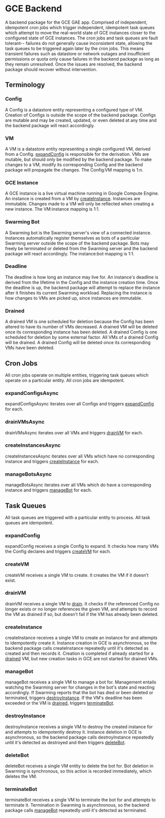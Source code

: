 # GCE Backend

A backend package for the GCE GAE app. Comprised of independent, idempotent
cron jobs which trigger independent, idempotent task queues which attempt to
move the real-world state of GCE instances closer to the configured state of GCE
instances. The cron jobs and task queues are fault tolerant-- failures do not
generally cause inconsistent state, allowing the task queues to be triggered
again later by the cron jobs. This means transient failures such as datastore or
network outages and insufficient permissions or quota only cause failures in the
backend package as long as they remain unresolved. Once the issues are resolved,
the backend package should recover without intervention.

## Terminology

### Config

A Config is a datastore entity representing a configured type of VM. Creation of
Configs is outside the scope of the backend package. Configs are mutable and may
be created, updated, or even deleted at any time and the backend package will
react accordingly.

### VM

A VM is a datastore entity representing a single configured VM, derived from a
Config. [expandConfig](#expandConfig) is responsible for the derivation. VMs
are mutable, but should only be modified by the backend package. To make changes
to a VM, modify its corresponding Config and the backend package will propagate
the changes. The Config:VM mapping is 1:n.

### GCE Instance

A GCE instance is a live virtual machine running in Google Compute Engine. An
instance is created from a VM by [createInstance](#createInstance). Instances
are immutable. Changes made to a VM will only be reflected when creating a new
instance. The VM:instance mapping is 1:1.

### Swarming Bot

A Swarming bot is the Swarming server's view of a connected instance. Instances
automatically register themselves as bots of a particular Swarming server
outside the scope of the backend package. Bots may freely be terminated or
deleted from the Swarming server and the backend package will react accordingly.
The instance:bot mapping is 1:1.

### Deadline

The deadline is how long an instance may live for. An instance's deadline is
derived from the lifetime in the Config and the instance creation time. Once the
deadline is up, the backend package will attempt to replace the instance after
it finishes its current Swarming workload. Replacing the instance is how changes
to VMs are picked up, since instances are immutable.

### Drained

A drained VM is one scheduled for deletion because the Config has been altered
to have its number of VMs decreased. A drained VM will be deleted once its
corresponding instance has been deleted. A drained Config is one scheduled for
deletion by some external factor. All VMs of a drained Config will be drained. A
drained Config will be deleted once its corresponding VMs have been deleted.

## Cron Jobs

All cron jobs operate on multiple entities, triggering task queues which operate
on a particular entity. All cron jobs are idempotent.

### expandConfigsAsync

expandConfigsAsync iterates over all Configs and triggers
[expandConfig](#expandConfig) for each.

### drainVMsAsync

drainVMsAsync iterates over all VMs and triggers [drainVM](#drainVM) for each.

### createInstancesAsync

createInstancesAsync iterates over all VMs which have no corresponding instance
and triggers [createInstance](#createInstance) for each.

### manageBotsAsync

manageBotsAsync iterates over all VMs which do have a corresponding instance and
triggers [manageBot](#manageBot) for each.

## Task Queues

All task queues are triggered with a particular entity to process. All task
queues are idempotent.

### expandConfig

expandConfig receives a single Config to expand. It checks how many VMs the
Config declares and triggers [createVM](#createVM) for each.

### createVM

createVM receives a single VM to create. It creates the VM if it doesn't exist.

### drainVM

drainVM receives a single VM to [drain](#drain). It checks if the referenced
Config no longer exists or no longer references the given VM, and attempts to
record the VM as drained if so, but doesn't fail if the VM has already been
deleted.

### createInstance

createInstance receives a single VM to create an instance for and attempts to
idempotently create it. Instance creation in GCE is asynchronous, so the backend
package calls createInstance repeatedly until it's detected as created and then
records it. Creation is completed if already started for a [drained](#drained)
VM, but new creation tasks in GCE are not started for drained VMs.

### manageBot

manageBot receives a single VM to manage a bot for. Management entails watching
the Swarming server for changes in the bot's state and reacting accordingly. If
Swarming reports that the bot has died or been deleted or terminated, triggers
[destroyInstance](#destroyInstance). If the VM's deadline has been exceeded or
the VM is [drained](#drained), triggers [terminateBot](#terminateBot).

### destroyInstance

destroyInstance receives a single VM to destroy the created instance for and
attempts to idempotently destroy it. Instance deletion in GCE is asynchronous,
so the backend package calls destroyInstance repeatedly until it's detected as
destroyed and then triggers [deleteBot](#deleteBot).

### deleteBot

deleteBot receives a single VM entity to delete the bot for. Bot deletion in
Swarming is synchronous, so this action is recorded immediately, which deletes
the VM.

### terminateBot

terminateBot receives a single VM to terminate the bot for and attempts to
terminate it. Termination in Swarming is asynchronous, so the backend package
calls [manageBot](#manageBot) repeatedly until it's detected as terminated.

